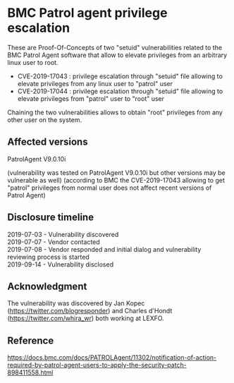# BMC Patrol agent privilege escalation

These are Proof-Of-Concepts of two "setuid" vulnerabilities related to the BMC Patrol Agent software that allow to elevate privileges from an arbitrary linux user to root.

- CVE-2019-17043 : privilege escalation through "setuid" file allowing to elevate privileges from any linux user to "patrol" user
- CVE-2019-17044 : privilege escalation through "setuid" file allowing to elevate privileges from "patrol" user to "root" user

Chaining the two vulnerabilities allows to obtain "root" privileges from any other user on the system. 

## Affected versions

PatrolAgent V9.0.10i 

(vulnerability was tested on PatrolAgent V9.0.10i but other versions may be vulnerable as well)
(according to BMC the CVE-2019-17043 allowing to get "patrol" privileges from normal user does not affect recent versions of Patrol Agent)

## Disclosure timeline

2019-07-03 - Vulnerability discovered  
2019-07-07 - Vendor contacted  
2019-07-08 - Vendor responded and initial dialog and vulnerability reviewing process is started  
2019-09-14 - Vulnerability disclosed  

## Acknowledgment

The vulnerability was discovered by Jan Kopec (https://twitter.com/blogresponder) and Charles d'Hondt (https://twitter.com/whira_wr) both working at LEXFO.

## Reference

https://docs.bmc.com/docs/PATROLAgent/11302/notification-of-action-required-by-patrol-agent-users-to-apply-the-security-patch-898411558.html  
